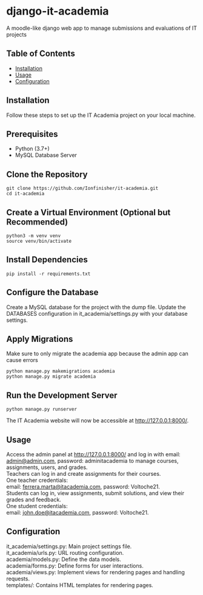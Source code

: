 # django-it-academia
A moodle-like django web app to manage submissions and evaluations of IT projects


## Table of Contents

- [Installation](#installation)
- [Usage](#usage)
- [Configuration](#configuration)

## Installation
<a name="installation"></a>

Follow these steps to set up the IT Academia project on your local machine.

## Prerequisites

- Python (3.7+)
- MySQL Database Server

## Clone the Repository

```
git clone https://github.com/Ionfinisher/it-academia.git
cd it-academia
```

## Create a Virtual Environment (Optional but Recommended)


```
python3 -m venv venv
source venv/bin/activate
```

## Install Dependencies

```
pip install -r requirements.txt
```

## Configure the Database
Create a MySQL database for the project with the dump file.
Update the DATABASES configuration in it_academia/settings.py with your database settings.

## Apply Migrations
Make sure to only migrate the academia app because the admin app can cause errors

```
python manage.py makemigrations academia
python manage.py migrate academia
```

## Run the Development Server

```
python manage.py runserver
```
The IT Academia website will now be accessible at http://127.0.0.1:8000/.


## Usage
<a name="usage"></a>
Access the admin panel at http://127.0.0.1:8000/ and log in with email: admin@admin.com, password: adminitacademia to manage courses, assignments, users, and grades. </br>
Teachers can log in and create assignments for their courses.</br>
One teacher credentials: </br>
email: ferrera.marta@itacademia.com, password: Voltoche21.</br>
Students can log in, view assignments, submit solutions, and view their grades and feedback. </br>
One student credentials: </br>
email: john.doe@itacademia.com, password: Voltoche21.

## Configuration
<a name="configuration"></a>
it_academia/settings.py: Main project settings file.</br>
it_academia/urls.py: URL routing configuration.</br>
academia/models.py: Define the data models.</br>
academia/forms.py: Define forms for user interactions.</br>
academia/views.py: Implement views for rendering pages and handling requests.</br>
templates/: Contains HTML templates for rendering pages.</br>

